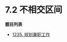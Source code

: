 # 7.2 不相交区间

**题目列表**

- [1235. 规划兼职工作](https://leetcode.cn/problems/maximum-profit-in-job-scheduling/description/)
